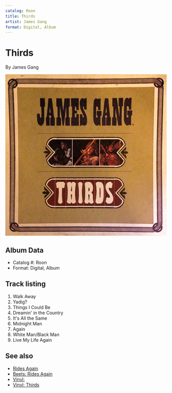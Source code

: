 ```yaml
---
catalog: Roon
title: Thirds
artist: James Gang
format: Digital, Album
---
```


# Thirds

By James Gang

![](../../assets/albumcovers/James_Gang-Thirds.png)

## Album Data

- Catalog #: Roon
- Format: Digital, Album


## Track listing


1. Walk Away
2. Yadig?
3. Things I Could Be
4. Dreamin' in the Country
5. It's All the Same
6. Midnight Man
7. Again
8. White Man/Black Man
9. Live My Life Again


## See also

- [Rides Again](Rides_Again.md)
- [Beets: Rides Again](../../Beets/James_Gang/Rides_Again.md)
- [Vinyl: ](../../Vinyl/James_Gang/James_Gang.md)
- [Vinyl: Thirds](../../Vinyl/James_Gang/Thirds.md)
